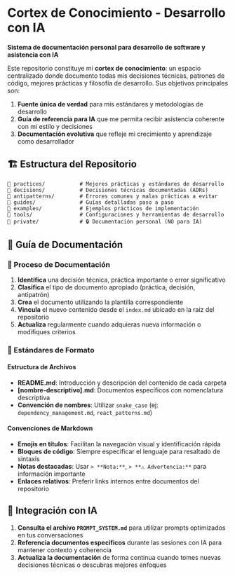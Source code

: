 # Cortex de Conocimiento - Desarrollo con IA

**Sistema de documentación personal para desarrollo de software y asistencia con IA**

Este repositorio constituye mi **cortex de conocimiento**: un espacio centralizado donde documento todas mis decisiones técnicas, patrones de código, mejores prácticas y filosofía de desarrollo. Sus objetivos principales son:

1. **Fuente única de verdad** para mis estándares y metodologías de desarrollo
2. **Guía de referencia para IA** que me permita recibir asistencia coherente con mi estilo y decisiones
3. **Documentación evolutiva** que refleje mi crecimiento y aprendizaje como desarrollador

## 🏗️ Estructura del Repositorio

```
📁 practices/           # Mejores prácticas y estándares de desarrollo
📁 decisions/           # Decisiones técnicas documentadas (ADRs)
📁 antipatterns/        # Errores comunes y malas prácticas a evitar
📁 guides/              # Guías detalladas paso a paso
📁 examples/            # Ejemplos prácticos de implementación
📁 tools/               # Configuraciones y herramientas de desarrollo
📁 private/             # 🔒 Documentación personal (NO para IA)
```

## 📖 Guía de Documentación

### 🔄 Proceso de Documentación

1. **Identifica** una decisión técnica, práctica importante o error significativo
2. **Clasifica** el tipo de documento apropiado (práctica, decisión, antipatrón)
3. **Crea** el documento utilizando la plantilla correspondiente
4. **Vincula** el nuevo contenido desde el `index.md` ubicado en la raíz del repositorio
5. **Actualiza** regularmente cuando adquieras nueva información o modifiques criterios

### 📝 Estándares de Formato

#### Estructura de Archivos
- **README.md**: Introducción y descripción del contenido de cada carpeta
- **[nombre-descriptivo].md**: Documentos específicos con nomenclatura descriptiva
- **Convención de nombres**: Utilizar `snake_case` (ej: `dependency_management.md`, `react_patterns.md`)

#### Convenciones de Markdown
- **Emojis en títulos**: Facilitan la navegación visual y identificación rápida
- **Bloques de código**: Siempre especificar el lenguaje para resaltado de sintaxis
- **Notas destacadas**: Usar `> **Nota:**`, `> **⚠️ Advertencia:**` para información importante
- **Enlaces relativos**: Preferir links internos entre documentos del repositorio

## 🤖 Integración con IA

1. **Consulta el archivo `PROMPT_SYSTEM.md`** para utilizar prompts optimizados en tus conversaciones
2. **Referencia documentos específicos** durante las sesiones con IA para mantener contexto y coherencia
3. **Actualiza la documentación** de forma continua cuando tomes nuevas decisiones técnicas o descubras mejores enfoques

